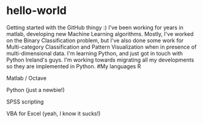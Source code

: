 # hello-world
Getting started with the GitHub thingy :)
I've been working for years in matlab, developing new Machine Learning algorithms. 
Mostly, I've worked on the Binary Classification problem, but I've also done some work for Multi-category Classification and Pattern Visualization when in presence of multi-dimensional data.
I'm learning Python, and just got in touch with Python Ireland's guys. I'm working towards migrating all my developments so they are implemented in Python.
#My languages
R

Matlab / Octave

Python (just a newbie!)

SPSS scripting

VBA for Excel (yeah, I know it sucks!)
